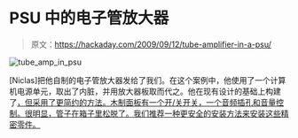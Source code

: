# PSU 中的电子管放大器

> 原文：<https://hackaday.com/2009/09/12/tube-amplifier-in-a-psu/>

![tube_amp_in_psu](img/3aa125678bfc8a2771b4ba67e5adc569.png "tube_amp_in_psu")

[Niclas]把他自制的电子管放大器发给了我们。在这个案例中，他使用了一个计算机电源单元，取出了内脏，并用放大器板取而代之。他在现有设计的基础上构建了[，但采用了更简约的方法。木制面板有一个开/关开关，一个音频插孔和音量控制。很明显，管子在箱子里松脱了。我们推荐一种更安全的安装方法来安装这些精密零件。](http://www.moehrenbude.de/Moehre/modules.php?name=Content&pa=showpage&pid=10)
